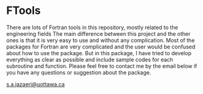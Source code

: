 # FTools
There are lots of Fortran tools in this repository, mostly related to the engineering fields
The main difference between this project and the other ones is that it is very easy to use and without any complication.
Most of the packages for Fortran are very complicated and the user would be confused about how to use the package.
But in this package, I have tried to develop everything as clear as possible and include sample codes for each subroutine and function.
Please feel free to contact me by the email below if you have any questions or suggestion about the package.

s.a.jazaeri@uottawa.ca

